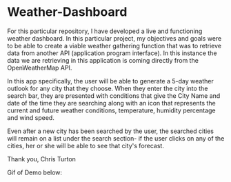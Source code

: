 # Weather-Dashboard

For this particular repository, I have developed a live and functioning weather dashboard. In this particular project, my objectives and goals were to be able to create a viable weather gathering function that was to retrieve data from another API (application program interface). In this instance the data we are retrieving in this application is coming directly from the OpenWeatherMap API. 

In this app specifically, the user will be able to generate a 5-day weather outlook for any city that they choose. When they enter the city into the search bar, they are presented with conditions that give the City Name and date of the time they are searching along with an icon that represents the current and future weather conditions, temperature, humidity percentage and wind speed. 

Even after a new city has been searched by the user, the searched cities will remain on a list under the search section- if the user clicks on any of the cities, her or she will be able to see that city's forecast. 

Thank you,
Chris Turton

Gif of Demo below:

[](/assets/weatherdashboarddemo.gif)
